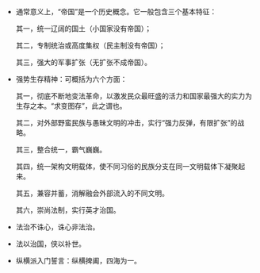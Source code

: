 - 通常意义上，“帝国”是一个历史概念。它一般包含三个基本特征：

  其一，统一辽阔的国土（小国家没有帝国）；

  其二，专制统治或高度集权（民主制没有帝国）；

  其三，强大的军事扩张（无扩张不成帝国）。 

- 强势生存精神：可概括为六个方面：

  其一，彻底不断地变法革命，以激发民众最旺盛的活力和国家最强大的实力为生存之本。“求变图存”，此之谓也。

  其二，对外部野蛮民族与愚昧文明的冲击，实行“强力反弹，有限扩张”的战略。

  其三，整合统一，霸气巍巍。

  其四，统一架构文明载体，使不同习俗的民族分支在同一文明载体下凝聚起来。

  其五，兼容并蓄，消解融会外部流入的不同文明。

  其六，崇尚法制，实行英才治国。 

- 法治不诛心，诛心非法治。 

- 法以治国，侠以补世。 

- 纵横派入门誓言：纵横捭阖，四海为一。
